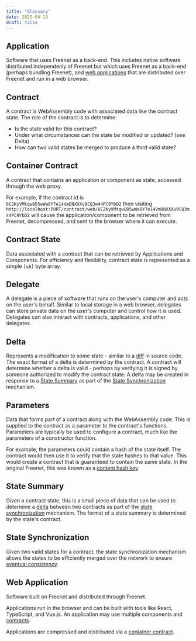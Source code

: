 ```yaml
---
title: "Glossary"
date: 2025-04-13
draft: false
---
```



## Application

Software that uses Freenet as a back-end. This includes native software
distributed independenly of Freenet but which uses Freenet as a back-end
(perhaps bundling Freenet), and [web applications](/manual/glossary#web-application)
that are distributed over Freenet and run in a web browser.

## Contract

A contract is WebAssembly code with associated data like the contract state. The
role of the contract is to determine:

- Is the state valid for this contract?
- Under what circumstances can the state be modified or updated? (see Delta)
- How can two valid states be merged to produce a third valid state?

## Container Contract

A contract that contains an application or component as state, accessed through
the web proxy.

For example, if the contract id is
`6C2KyVMtqw8D5wWa8Y7e14VmDNXXXv9CQ3m44PC9YbD2` then visiting
`http://localhost:PORT/contract/web/6C2KyVMtqw8D5wWa8Y7e14VmDNXXXv9CQ3m44PC9YbD2`
will cause the application/component to be retrieved from Freenet, decompressed,
and sent to the browser where it can execute.

## Contract State

Data associated with a contract that can be retrieved by Applications and
Components. For efficiency and flexibility, contract state is represented as a
simple `[u8]` byte array.

## Delegate

A delegate is a piece of software that runs on the user's computer and acts on
the user's behalf. Similar to local storage in a web browser, delegates can
store private data on the user's computer and control how it is used. Delegates
can also interact with contracts, applications, and other delegates.

## Delta

Represents a modification to some state - similar to a
[diff](https://en.wikipedia.org/wiki/Diff) in source code. The exact format of a
delta is determined by the contract. A contract will determine whether a delta
is valid - perhaps by verifying it is signed by someone authorized to modify the
contract state. A delta may be created in response to a [State
Summary](/manual/glossary#state-summary) as part of the [State
Synchronization](/manual/glossary#state-synchronization) mechanism.

## Parameters

Data that forms part of a contract along with the WebAssembly code. This is
supplied to the contract as a parameter to the contract's functions. Parameters
are typically be used to configure a contract, much like the parameters of a
constructor function.

For example, the parameters could contain a hash of the state itself. The
contract would then use it to verify that the state hashes to that value. This
would create a contract that is guaranteed to contain the same state. In the
original Freenet, this was known as a [content hash
key](<http://justsolve.archiveteam.org/wiki/Content_Hash_Key_(Freenet)>).

## State Summary

Given a contract state, this is a small piece of data that can be used to
determine a [delta](/manual/glossary#delta) between two contracts as part of the
[state synchronization](/manual/glossary#state-synchronization) mechanism. The format
of a state summary is determined by the state's contract.

## State Synchronization

Given two valid states for a contract, the state synchronization mechanism
allows the states to be efficiently merged over the network to ensure [eventual
consistency](https://en.wikipedia.org/wiki/Eventual_consistency).

## Web Application

Software built on Freenet and distributed through Freenet.

Applications run in the browser and can be built with tools like React,
TypeScript, and Vue.js. An application may use multiple components and
[contracts](/manual/glossary#contract).

Applications are compressed and distributed via a [container
contract](/manual/glossary#container-contract).
